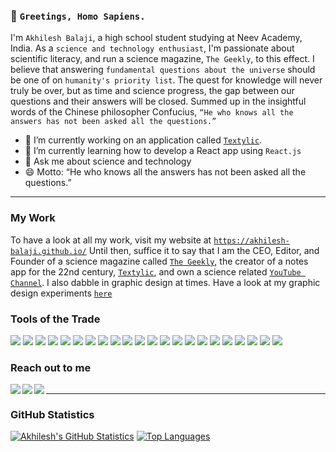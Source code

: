 ### 👋 `Greetings, Homo Sapiens.`

I'm `Akhilesh Balaji`, a high school student studying at Neev Academy, India. As a `science and technology enthusiast`, I'm passionate about scientific literacy, and run a science magazine, `The Geekly`, to this effect. I believe that answering `fundamental questions about the universe` should be one of on `humanity's priority list`. The quest for knowledge will never truly be over, but as time and science progress, the gap between our questions and their answers will be closed. Summed up in the insightful words of the Chinese philosopher Confucius, `“He who knows all the answers has not been asked all the questions.”`

- 🔭 I’m currently working on an application called [`Textylic`](https://akhilesh-balaji.github.io/Textylic/).
- 🌱 I’m currently learning how to develop a React app using `React.js`
- 💬 Ask me about science and technology
- 😄 Motto: “He who knows all the answers has not been asked all the questions.”

***

### My Work
To have a look at all my work, visit my website at [`https://akhilesh-balaji.github.io/`](https://akhilesh-balaji.github.io/)
Until then, suffice it to say that I am the CEO, Editor, and Founder of a science magazine called [`The Geekly`](www.thegeekly.net), the creator of a notes app for the 22nd century, [`Textylic`](https://akhilesh-balaji.github.io/Textylic/), and own a science related [`YouTube Channel`](https://www.youtube.com/channel/UCameFaM8x1vL_onYtV8ONdw). I also dabble in graphic design at times. Have a look at my graphic design experiments [`here`](https://www.behance.net/akhileshba4a03)

### Tools of the Trade
[<img src='https://img.shields.io/badge/html5%20-%23E34F26.svg?&style=for-the-badge&logo=html5&logoColor=white' />]()
[<img src='https://img.shields.io/badge/css3%20-%231572B6.svg?&style=for-the-badge&logo=css3&logoColor=white' />]()
[<img src='https://img.shields.io/badge/Python-FFD43B?style=for-the-badge&logo=python&logoColor=blue' />]()
[<img src='https://img.shields.io/badge/inkscape%20-%23121011.svg?&style=for-the-badge&logo=inkscape&logoColor=%FAFBFC' />]()
[<img src='https://img.shields.io/badge/latex%20-%23008080.svg?&style=for-the-badge&logo=latex&logoColor=white' />]()
[<img src='https://img.shields.io/badge/github%20-%23121011.svg?&style=for-the-badge&logo=github&logoColor=white' />]()
[<img src='https://img.shields.io/badge/git%20-%23F05033.svg?&style=for-the-badge&logo=git&logoColor=white' />]()
[<img src='https://img.shields.io/badge/javascript%20-%23323330.svg?&style=for-the-badge&logo=javascript&logoColor=%23F7DF1E' />]()
[<img src='https://img.shields.io/badge/jquery%20-%230769AD.svg?&style=for-the-badge&logo=jquery&logoColor=white' />]()
[<img src='https://img.shields.io/badge/Fedora-294172?style=for-the-badge&logo=fedora&logoColor=white' />]()
[<img src='https://img.shields.io/badge/Windows-0078D6?style=for-the-badge&logo=windows&logoColor=white' />]()
[<img src='https://img.shields.io/badge/Arduino-00979D?style=for-the-badge&logo=Arduino&logoColor=white' />]()
[<img src='https://img.shields.io/badge/alacritty-F46D01?style=for-the-badge&logo=alacritty&logoColor=white' />]()
[<img src='https://img.shields.io/badge/VSCode-0078D4?style=for-the-badge&logo=visual%20studio%20code&logoColor=white' />]()
[<img src='https://img.shields.io/badge/VIM-%2311AB00.svg?&style=for-the-badge&logo=vim&logoColor=white' />]()
[<img src='https://img.shields.io/badge/React-20232A?style=for-the-badge&logo=react&logoColor=61DAFB' />]()
[<img src='https://img.shields.io/badge/Redux-593D88?style=for-the-badge&logo=redux&logoColor=white' />]()
[<img src='https://img.shields.io/badge/Linux-FCC624?style=for-the-badge&logo=linux&logoColor=black' />]()
[<img src='https://img.shields.io/badge/GNU%20Bash-4EAA25?style=for-the-badge&logo=GNU%20Bash&logoColor=white' />]()
[<img src='https://img.shields.io/badge/VirtualBox-21416b?style=for-the-badge&logo=VirtualBox&logoColor=white' />]()
[<img src='https://img.shields.io/badge/lenovo%20laptop-E2231A?style=for-the-badge&logo=lenovo&logoColor=white' />]()
[<img src='https://img.shields.io/badge/Obsidian-483699?style=for-the-badge&logo=Obsidian&logoColor=white' />]()


### Reach out to me
[<img align="left" src="https://img.shields.io/badge/linkedin%20-%230077B5.svg?&style=for-the-badge&logo=linkedin&logoColor=white"/>](https://www.linkedin.com/in/akhilesh-balaji-6027651a4/)
[<img align="left" src="https://img.shields.io/badge/youtube%20-%23FF0000.svg?&style=for-the-badge&logo=YouTube&logoColor=white"/>](https://www.youtube.com/channel/UCameFaM8x1vL_onYtV8ONdw)
[<img align="left" src="https://img.shields.io/badge/gmail-%23D14836.svg?&style=for-the-badge&logo=gmail&logoColor=white"/>](mailto:akhilesh.balaji.bangalore@gmail.com?subject=%7BYour%20subject%20here%7D)
[<img src="https://www.halberesford.com/content/images/2018/07/null.png" width="1" height="1">]()

***

### GitHub Statistics
[![Akhilesh's GitHub Statistics](https://github-readme-stats.vercel.app/api?username=akhilesh-balaji&show_icons=true&theme=github_dark)]()
[![Top Languages](https://github-readme-stats.vercel.app/api/top-langs/?username=akhilesh-balaji&theme=github_dark)]()
